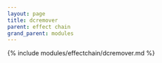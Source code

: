 ```yaml
---
layout: page
title: dcremover
parent: effect chain
grand_parent: modules
---
```


{% include modules/effectchain/dcremover.md %}
